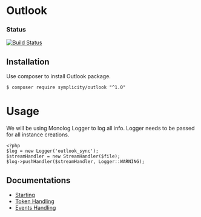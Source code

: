 # Outlook

### Status
[![Build Status](https://travis-ci.org/Symplicity/outlook.svg?branch=master)](https://travis-ci.org/Symplicity/outlook)

## Installation

Use composer to install Outlook package.

```
$ composer require symplicity/outlook "^1.0"
```

# Usage

We will be using Monolog Logger to log all info. Logger needs to be passed for all instance creations.

```
<?php
$log = new Logger('outlook_sync');
$streamHandler = new StreamHandler($file);
$log->pushHandler($streamHandler, Logger::WARNING);
```            

## Documentations
- [Starting](docs/calendar-usage.md)
- [Token Handling](docs/token-usage.md)
- [Events Handling](docs/event-usage.md)




